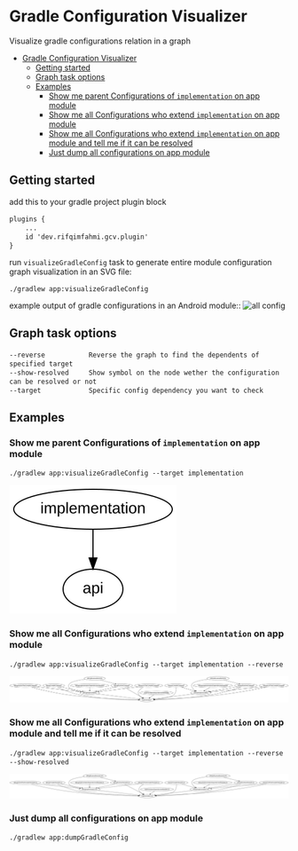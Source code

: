 # Gradle Configuration Visualizer

Visualize gradle configurations relation in a graph

- [Gradle Configuration Visualizer](#gradle-configuration-visualizer)
  - [Getting started](#getting-started)
  - [Graph task options](#graph-task-options)
  - [Examples](#examples)
    - [Show me parent Configurations of `implementation` on app module](#show-me-parent-configurations-of-implementation-on-app-module)
    - [Show me all Configurations who extend `implementation` on app module](#show-me-all-configurations-who-extend-implementation-on-app-module)
    - [Show me all Configurations who extend `implementation` on app module and tell me if it can be resolved](#show-me-all-configurations-who-extend-implementation-on-app-module-and-tell-me-if-it-can-be-resolved)
    - [Just dump all configurations on app module](#just-dump-all-configurations-on-app-module)
## Getting started

add this to your gradle project plugin block

```
plugins {
    ...
    id 'dev.rifqimfahmi.gcv.plugin'
}
```

run `visualizeGradleConfig` task to generate entire module configuration graph visualization in an SVG file:

```
./gradlew app:visualizeGradleConfig
```

example output of gradle configurations in an Android module::
![all config](./screenshots/allConfigurations.svg)

## Graph task options

```
--reverse           Reverse the graph to find the dependents of specified target
--show-resolved     Show symbol on the node wether the configuration can be resolved or not
--target            Specific config dependency you want to check
```
## Examples
### Show me parent Configurations of `implementation` on app module

```
./gradlew app:visualizeGradleConfig --target implementation
```

![all config](./screenshots/implementation.svg)

### Show me all Configurations who extend `implementation` on app module

```
./gradlew app:visualizeGradleConfig --target implementation --reverse
```

![all config](./screenshots/implementation-reversed.svg)

### Show me all Configurations who extend `implementation` on app module and tell me if it can be resolved

```
./gradlew app:visualizeGradleConfig --target implementation --reverse --show-resolved
```

![all config](./screenshots/implementation-reversed-r.svg)

### Just dump all configurations on app module

```
./gradlew app:dumpGradleConfig
```

